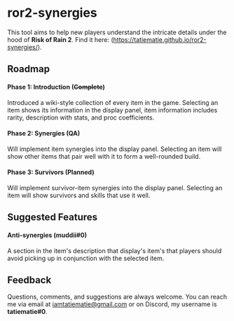 # ror2-synergies
This tool aims to help new players understand the intricate details under the hood of **Risk of Rain 2**. Find it here: (https://tatiematie.github.io/ror2-synergies/).

## Roadmap
#### Phase 1: Introduction **(~~Complete~~)**
Introduced a wiki-style collection of every item in the game. Selecting an item shows its information in the display panel, item information includes rarity, description with stats, and proc coefficients.

#### Phase 2: Synergies **(QA)**
Will implement item synergies into the display panel. Selecting an item will show other items that pair well with it to form a well-rounded build.

#### Phase 3: Survivors **(Planned)**
Will implement survivor-item synergies into the display panel. Selecting an item will show survivors and skills that use it well.

## Suggested Features
#### Anti-synergies (muddii#0)
A section in the item's description that display's item's that players should avoid picking up in conjunction with the selected item.

## Feedback
Questions, comments, and suggestions are always welcome. You can reach me via email at [iamtatiematie@gmail.com](mailto:iamtatiematie@gmail.com) or on Discord, my username is **tatiematie#0**.
